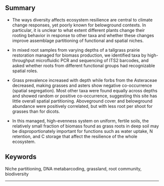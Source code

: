 
## Summary

* The ways diversity affects ecosystem resilience are central to climate change responses, yet poorly known for belowground contexts. In particular, it is unclear to what extent different plants change their rooting behavior in response to other taxa and whether these changes improve assemblage partitioning of functional and spatial niches. 

* In mixed root samples from varying depths of a tallgrass prairie restoration managed for biomass production, we identified taxa by high-throughput microfluidic PCR and sequencing of ITS2 barcodes, and asked whether roots from different functional groups had recognizable spatial roles. 

* Grass prevalence increased with depth while forbs from the Asteraceae decreased, making grasses and asters show negative co-occurrence (spatial segregation). Most other taxa were found equally across depths and showed random or positive co-occurrence, suggesting this site has little overall spatial partitioning. Aboveground cover and belowground abundance were positively correlated, but with less root per shoot for grasses than for dicots. 

* In this managed, high-evenness system on uniform, fertile soils, the relatively small fraction of biomass found as grass roots in deep soil may be disproportionately important for functions such as water uptake, N retention, and C storage that affect the resilience of the whole ecosystem.

## Keywords

Niche partitioning, DNA metabarcoding, grassland, root community, biodiversity

***
